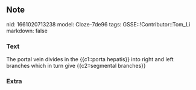 ## Note
nid: 1661020713238
model: Cloze-7de96
tags: GSSE::!Contributor::Tom_Li
markdown: false

### Text
<div>
  The portal vein divides in the {{c1::porta hepatis}} into right
  and left branches which in turn give {{c2::segmental branches}}
</div>

### Extra

